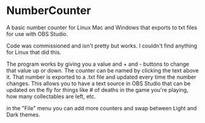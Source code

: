 # NumberCounter
A basic number counter for Linux Mac and Windows that exports to txt files for use with OBS Studio.

Code was commissioned and isn't pretty but works. I couldn't find anything for Linux that did this.

The program works by giving you a value and + and - buttons to change that value up or down. The counter can be named by clicking the text above it. That number is exported to a .txt file and updated every time the number changes. This allows you to have a text source in OBS Studio that can be updated on the fly for things like # of deaths in the game you're playing, how many collectables are left, etc. 

in the "File" menu you can add more counters and swap between Light and Dark themes.
